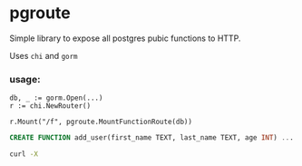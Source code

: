 # pgroute

Simple library to expose all postgres pubic functions to HTTP.

Uses `chi` and `gorm`

### usage:


```golang
db, _ := gorm.Open(...)
r := chi.NewRouter()

r.Mount("/f", pgroute.MountFunctionRoute(db))
```


```sql
CREATE FUNCTION add_user(first_name TEXT, last_name TEXT, age INT) ...
```


```sh
curl -X
```
